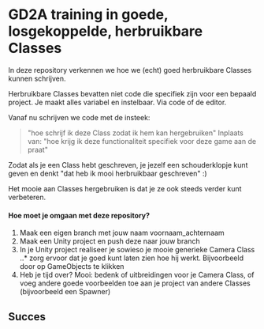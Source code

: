 # GD2A training in goede, losgekoppelde, herbruikbare Classes

In deze repository verkennen we hoe we (echt) goed herbruikbare Classes kunnen schrijven.

Herbruikbare Classes bevatten niet code die specifiek zijn voor een bepaald project.
Je maakt alles variabel en instelbaar. Via code of de editor.

Vanaf nu schrijven we code met de insteek:
> "hoe schrijf ik deze Class zodat ik hem kan hergebruiken"
Inplaats van:
> "hoe krijg ik deze functionaliteit specifiek voor deze game aan de praat"

Zodat als je een Class hebt geschreven, je jezelf een schouderklopje kunt geven en denkt "dat heb ik mooi herbruikbaar geschreven" :)

Het mooie aan Classes hergebruiken is dat je ze ook steeds verder kunt verbeteren.

#### Hoe moet je omgaan met deze repository?

1. Maak een eigen branch met jouw naam voornaam_achternaam
2. Maak een Unity project en push deze naar jouw branch
3. In je Unity project realiseer je sowieso je mooie generieke Camera Class
..* zorg ervoor dat je goed kunt laten zien hoe hij werkt. Bijvoorbeeld door op GameObjects te klikken
4. Heb je tijd over? Mooi: bedenk of uitbreidingen voor je Camera Class, of voeg andere goede voorbeelden toe aan je project van andere Classes (bijvoorbeeld een Spawner)

## Succes
